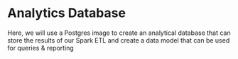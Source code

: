# Analytics Database

Here, we will use a Postgres image to create an analytical database that can store the results of our Spark ETL and create a data model that can be used for queries & reporting

